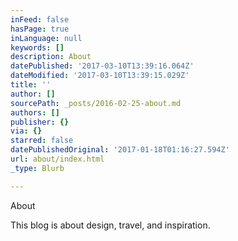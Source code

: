 ```yaml
---
inFeed: false
hasPage: true
inLanguage: null
keywords: []
description: About
datePublished: '2017-03-10T13:39:16.064Z'
dateModified: '2017-03-10T13:39:15.029Z'
title: ''
author: []
sourcePath: _posts/2016-02-25-about.md
authors: []
publisher: {}
via: {}
starred: false
datePublishedOriginal: '2017-01-18T01:16:27.594Z'
url: about/index.html
_type: Blurb

---
```

About

This blog is about design, travel, and inspiration.
